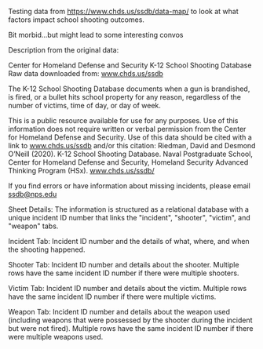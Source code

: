 Testing data from https://www.chds.us/ssdb/data-map/ to look at what factors impact school shooting outcomes.

Bit morbid...but might lead to some interesting convos

Description from the original data:

Center for Homeland Defense and Security
K-12 School Shooting Database
Raw data downloaded from: www.chds.us/ssdb

The K-12 School Shooting Database documents when a gun is brandished, is fired, or a bullet hits school property for any reason, regardless of the number of victims, time of day, or day of week.

This is a public resource available for use for any purposes. Use of this information does not require written or verbal permission from the Center for Homeland Defense and Security. Use of this data should be cited with a link to www.chds.us/ssdb and/or this citation:
Riedman, David and Desmond O’Neill (2020). K-12 School Shooting Database. Naval Postgraduate School, Center for Homeland Defense and Security, Homeland Security Advanced Thinking Program (HSx). www.chds.us/ssdb/

If you find errors or have information about missing incidents, please email ssdb@nps.edu 

Sheet Details:
The information is structured as a relational database with a unique incident ID number that links the "incident", "shooter", "victim", and "weapon" tabs.

Incident Tab: Incident ID number and the details of what, where, and when the shooting happened.

Shooter Tab: Incident ID number and details about the shooter. Multiple rows have the same incident ID number if there were multiple shooters.

Victim Tab: Incident ID number and details about the victim. Multiple rows have the same incident ID number if there were multiple victims.

Weapon Tab: Incident ID number and details about the weapon used (including weapons that were possessed by the shooter during the incident but were not fired). Multiple rows have the same incident ID number if there were multiple weapons used.
